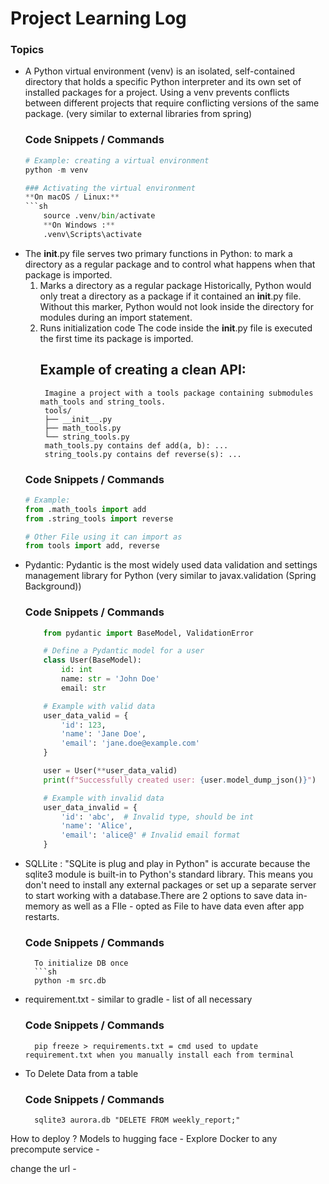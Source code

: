 # Project Learning Log

### Topics
- A Python virtual environment (venv) is an isolated, self-contained directory that holds a specific Python interpreter and its own set of installed packages for a project. Using a venv prevents conflicts between different projects that require conflicting versions of the same package. (very similar to external libraries from spring)
    ### Code Snippets / Commands
    ```python
    # Example: creating a virtual environment
    python -m venv 

    ### Activating the virtual environment
    **On macOS / Linux:**
    ```sh
        source .venv/bin/activate
        **On Windows :**
        .venv\Scripts\activate


- The __init__.py file serves two primary functions in Python: to mark a directory as a regular package and to control what happens when that package is imported.
    1. Marks a directory as a regular package
        Historically, Python would only treat a directory as a package if it contained an __init__.py file. Without this marker, Python would not look inside the directory for modules during an import statement. 
    2. Runs initialization code
        The code inside the __init__.py file is executed the first time its package is imported.
        ## Example of creating a clean API:
            Imagine a project with a tools package containing submodules math_tools and string_tools.
            tools/
            ├── __init__.py
            ├── math_tools.py
            └── string_tools.py
            math_tools.py contains def add(a, b): ...
            string_tools.py contains def reverse(s): ...        
    ### Code Snippets / Commands
    ```python
    # Example:
    from .math_tools import add
    from .string_tools import reverse

    # Other File using it can import as 
    from tools import add, reverse

- Pydantic: Pydantic is the most widely used data validation and settings management library for Python (very similar to javax.validation (Spring Background))
    ### Code Snippets / Commands
    ```python
        from pydantic import BaseModel, ValidationError

        # Define a Pydantic model for a user
        class User(BaseModel):
            id: int
            name: str = 'John Doe'
            email: str

        # Example with valid data
        user_data_valid = {
            'id': 123,
            'name': 'Jane Doe',
            'email': 'jane.doe@example.com'
        }

        user = User(**user_data_valid)
        print(f"Successfully created user: {user.model_dump_json()}")

        # Example with invalid data
        user_data_invalid = {
            'id': 'abc',  # Invalid type, should be int
            'name': 'Alice',
            'email': 'alice@' # Invalid email format
        }
- SQLLite : "SQLite is plug and play in Python" is accurate because the sqlite3 module is built-in to Python's standard library. This means you don't need to install any external packages or set up a separate server to start working with a database.There are 2 options to save data in-memory as well as a FIle - opted as File to have data even after app restarts.
     ### Code Snippets / Commands
        To initialize DB once 
        ```sh
        python -m src.db
- requirement.txt - similar to gradle - list of all necessary
    ### Code Snippets / Commands
        pip freeze > requirements.txt = cmd used to update requirement.txt when you manually install each from terminal
- To Delete Data from a table
    ### Code Snippets / Commands
        sqlite3 aurora.db "DELETE FROM weekly_report;"


How to deploy ?
Models to hugging face - Explore 
Docker to any precompute service - 

change the url - 
